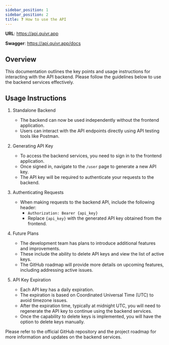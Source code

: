 ```yaml
---
sidebar_position: 1
sidebar_position: 2
title: ❓ How to use the API
---
```


**URL**: https://api.quivr.app

**Swagger**: https://api.quivr.app/docs

## Overview

This documentation outlines the key points and usage instructions for interacting with the API backend. Please follow the guidelines below to use the backend services effectively.

## Usage Instructions

1. Standalone Backend

   - The backend can now be used independently without the frontend application.
   - Users can interact with the API endpoints directly using API testing tools like Postman.

2. Generating API Key

   - To access the backend services, you need to sign in to the frontend application.
   - Once signed in, navigate to the `/user` page to generate a new API key.
   - The API key will be required to authenticate your requests to the backend.

3. Authenticating Requests

   - When making requests to the backend API, include the following header:
     - `Authorization: Bearer {api_key}`
     - Replace `{api_key}` with the generated API key obtained from the frontend.

4. Future Plans

   - The development team has plans to introduce additional features and improvements.
   - These include the ability to delete API keys and view the list of active keys.
   - The GitHub roadmap will provide more details on upcoming features, including addressing active issues.

5. API Key Expiration
   - Each API key has a daily expiration.
   - The expiration is based on Coordinated Universal Time (UTC) to avoid timezone issues.
   - After the expiration time, typically at midnight UTC, you will need to regenerate the API key to continue using the backend services.
   - Once the capability to delete keys is implemented, you will have the option to delete keys manually.

Please refer to the official GitHub repository and the project roadmap for more information and updates on the backend services.
